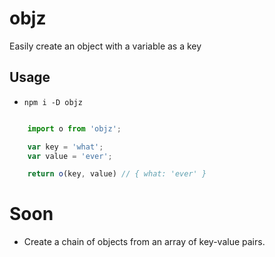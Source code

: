 # objz

Easily create an object with a variable as a key

## Usage

* `npm i -D objz`

```js

	import o from 'objz';

	var key = 'what';
	var value = 'ever';

	return o(key, value) // { what: 'ever' }


```


# Soon

* Create a chain of objects from an array of key-value pairs.